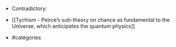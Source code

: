 
- Contradictory:
- [[Tychism - Peirce’s sub-theory on chance as fundamental to the Universe, which anticipates the quantum physics]]

- #categories
